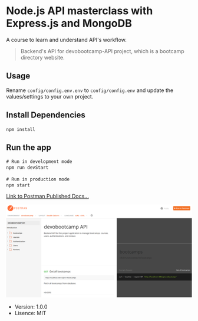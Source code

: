 # Node.js API masterclass with Express.js and MongoDB

A course to learn and understand API's workflow.

> Backend's API for devobootcamp-API project, which is a bootcamp directory website.

## Usage 

Rename ```config/config.env.env``` to ```config/config.env``` and update the values/settings to your own project.

## Install Dependencies

```
npm install
```

## Run the app
```
# Run in development mode
npm run devStart

# Run in production mode
npm start
```

[Link to Postman Published Docs...](https://documenter.getpostman.com/view/14216152/Tz5wVtoZ)

![postman published](./_screenshots/postman_published.png)

- Version: 1.0.0
- Lisence: MIT